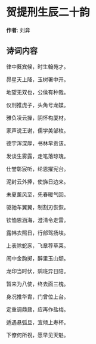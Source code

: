 # 贺提刑生辰二十韵

**作者**: 刘弇

## 诗词内容

律中蕤宾候，时生翰苑才。

昴星天上降，玉树署中开。

地望无双也，公侯有种哉。

仪刑推虎子，头角号龙媒。

雅负凌云操，阴怀构厦材。

家声说王谢，儒学美邹枚。

德宇浑深厚，书林早贡该。

发谈生雾露，走笔落琼瑰。

仕誉彰宸听，纶恩擢宪台。

泥封云外捧，使旆日边来。

未夏薰风至，先春暖气回。

驱驰车翼翼，制割刃恢恢。

钦恤恩涵海，澄清令走雷。

露帏衣照日，行部驾扬埃。

上表除蛇豕，飞章荐草莱。

闹中金韵掷，醉里玉山颓。

龙印当时伏，鹓班异日陪。

暂来为八使，终去面三槐。

身况推华胄，门曾位上台。

定重调鼎鼐，应再作盐梅。

适遇悬弧旦，宜倾上寿杯。

下僚何所祝，愿早见天魁。

